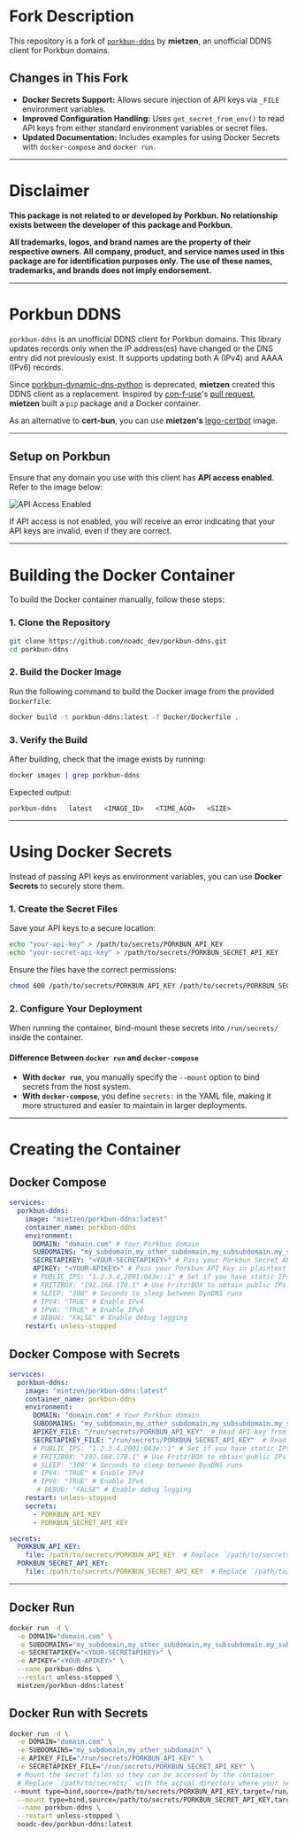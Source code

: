 # Fork Description

This repository is a fork of [`porkbun-ddns`](https://github.com/mietzen/porkbun-ddns) by **mietzen**, an unofficial DDNS client for Porkbun domains.

## Changes in This Fork

- **Docker Secrets Support:** Allows secure injection of API keys via `_FILE` environment variables.
- **Improved Configuration Handling:** Uses `get_secret_from_env()` to read API keys from either standard environment variables or secret files.
- **Updated Documentation:** Includes examples for using Docker Secrets with `docker-compose` and `docker run`.

---

# Disclaimer

**This package is not related to or developed by Porkbun. No relationship exists between the developer of this package and Porkbun.**

**All trademarks, logos, and brand names are the property of their respective owners. All company, product, and service names used in this package are for identification purposes only. The use of these names, trademarks, and brands does not imply endorsement.**

---

# Porkbun DDNS

`porkbun-ddns` is an unofficial DDNS client for Porkbun domains. This library updates records only when the IP address(es) have changed or the DNS entry did not previously exist. It supports updating both A (IPv4) and AAAA (IPv6) records.

Since [porkbun-dynamic-dns-python](https://github.com/porkbundomains/porkbun-dynamic-dns-python) is deprecated, **mietzen** created this DDNS client as a replacement. Inspired by [con-f-use](https://github.com/con-f-use)'s [pull request](https://github.com/porkbundomains/porkbun-dynamic-dns-python/pull/6), **mietzen** built a `pip` package and a Docker container.

As an alternative to **cert-bun**, you can use **mietzen's** [lego-certbot](https://github.com/mietzen/lego-certbot) image.

---

## Setup on Porkbun

Ensure that any domain you use with this client has **API access enabled**. Refer to the image below:

![API Access Enabled](API_Access_Enabled.png)

If API access is not enabled, you will receive an error indicating that your API keys are invalid, even if they are correct.

---

# Building the Docker Container

To build the Docker container manually, follow these steps:

### 1. Clone the Repository

```sh
git clone https://github.com/noadc_dev/porkbun-ddns.git
cd porkbun-ddns
```

### 2. Build the Docker Image

Run the following command to build the Docker image from the provided `Dockerfile`:

```sh
docker build -t porkbun-ddns:latest -f Docker/Dockerfile .
```

### 3. Verify the Build

After building, check that the image exists by running:

```sh
docker images | grep porkbun-ddns
```

Expected output:

```
porkbun-ddns   latest   <IMAGE_ID>   <TIME_AGO>   <SIZE>
```

---

# Using Docker Secrets

Instead of passing API keys as environment variables, you can use **Docker Secrets** to securely store them.

### 1. Create the Secret Files

Save your API keys to a secure location:

```sh
echo "your-api-key" > /path/to/secrets/PORKBUN_API_KEY
echo "your-secret-api-key" > /path/to/secrets/PORKBUN_SECRET_API_KEY
```

Ensure the files have the correct permissions:

```sh
chmod 600 /path/to/secrets/PORKBUN_API_KEY /path/to/secrets/PORKBUN_SECRET_API_KEY
```

### 2. Configure Your Deployment

When running the container, bind-mount these secrets into `/run/secrets/` inside the container.

#### Difference Between `docker run` and `docker-compose`

- **With `docker run`**, you manually specify the `--mount` option to bind secrets from the host system.
- **With `docker-compose`**, you define `secrets:` in the YAML file, making it more structured and easier to maintain in larger deployments.

---

# Creating the Container

## Docker Compose

```yaml
services:
  porkbun-ddns:
    image: "mietzen/porkbun-ddns:latest"
    container_name: porkbun-ddns
    environment:
      DOMAIN: "domain.com" # Your Porkbun domain
      SUBDOMAINS: "my_subdomain,my_other_subdomain,my_subsubdomain.my_subdomain" # Subdomains, separated by commas. Can be left empty.
      SECRETAPIKEY: "<YOUR-SECRETAPIKEY>" # Pass your Porkbun Secret API Key in plaintext
      APIKEY: "<YOUR-APIKEY>" # Pass your Porkbun API Key in plaintext
      # PUBLIC_IPS: "1.2.3.4,2001:043e::1" # Set if you have static IPs
      # FRITZBOX: "192.168.178.1" # Use Fritz!BOX to obtain public IPs
      # SLEEP: "300" # Seconds to sleep between DynDNS runs
      # IPV4: "TRUE" # Enable IPv4
      # IPV6: "TRUE" # Enable IPv6
      # DEBUG: "FALSE" # Enable debug logging
    restart: unless-stopped
```

## Docker Compose with Secrets

```yaml
services:
  porkbun-ddns:
    image: "mietzen/porkbun-ddns:latest"
    container_name: porkbun-ddns
    environment:
      DOMAIN: "domain.com" # Your Porkbun domain
      SUBDOMAINS: "my_subdomain,my_other_subdomain,my_subsubdomain.my_subdomain"  # Subdomains, separated by commas. Can be left empty.
      APIKEY_FILE: "/run/secrets/PORKBUN_API_KEY"  # Read API key from Docker secret
      SECRETAPIKEY_FILE: "/run/secrets/PORKBUN_SECRET_API_KEY"  # Read secret API key from Docker secret
      # PUBLIC_IPS: "1.2.3.4,2001:043e::1" # Set if you have static IPs
      # FRITZBOX: "192.168.178.1" # Use Fritz!BOX to obtain public IPs
      # SLEEP: "300" # Seconds to sleep between DynDNS runs
      # IPV4: "TRUE" # Enable IPv4
      # IPV6: "TRUE" # Enable IPv6
       # DEBUG: "FALSE" # Enable debug logging
    restart: unless-stopped
    secrets:
      - PORKBUN_API_KEY
      - PORKBUN_SECRET_API_KEY

secrets:
  PORKBUN_API_KEY:
    file: /path/to/secrets/PORKBUN_API_KEY  # Replace `/path/to/secrets/` with the actual directory where your secrets are stored. 
  PORKBUN_SECRET_API_KEY:
    file: /path/to/secrets/PORKBUN_SECRET_API_KEY  # Replace `/path/to/secrets/` with the actual directory where your secrets are stored. 
```

---

## Docker Run

```sh
docker run -d \
  -e DOMAIN="domain.com" \
  -e SUBDOMAINS="my_subdomain,my_other_subdomain,my_subsubdomain.my_subdomain" \
  -e SECRETAPIKEY="<YOUR-SECRETAPIKEY>" \
  -e APIKEY="<YOUR-APIKEY>" \
  --name porkbun-ddns \
  --restart unless-stopped \
  mietzen/porkbun-ddns:latest
```

## Docker Run with Secrets

```sh
docker run -d \
  -e DOMAIN="domain.com" \
  -e SUBDOMAINS="my_subdomain,my_other_subdomain" \
  -e APIKEY_FILE="/run/secrets/PORKBUN_API_KEY" \
  -e SECRETAPIKEY_FILE="/run/secrets/PORKBUN_SECRET_API_KEY" \
  # Mount the secret files so they can be accessed by the container
  # Replace `/path/to/secrets/` with the actual directory where your secrets are stored. 
 --mount type=bind,source=/path/to/secrets/PORKBUN_API_KEY,target=/run/secrets/PORKBUN_API_KEY,readonly \
  --mount type=bind,source=/path/to/secrets/PORKBUN_SECRET_API_KEY,target=/run/secrets/PORKBUN_SECRET_API_KEY,readonly \
  --name porkbun-ddns \
  --restart unless-stopped \
  noadc-dev/porkbun-ddns:latest
```
